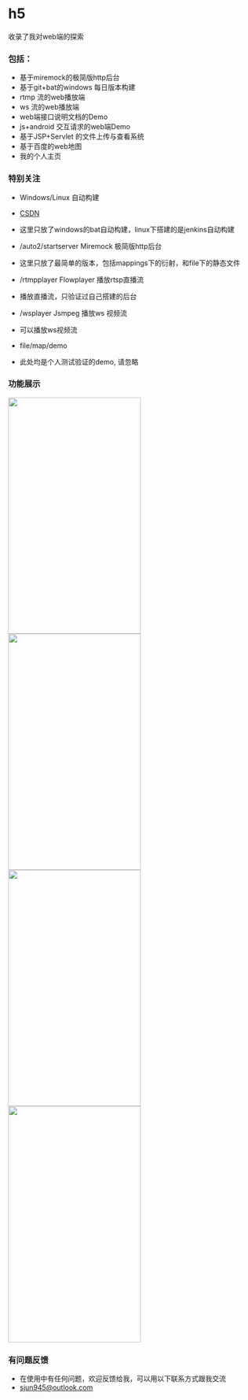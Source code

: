 # h5
收录了我对web端的探索
### 包括：
* 基于miremock的极简版http后台
* 基于git+bat的windows 每日版本构建
* rtmp 流的web播放端
* ws 流的web播放端
* web端接口说明文档的Demo
* js+android 交互请求的web端Demo
* 基于JSP+Servlet 的文件上传与查看系统
* 基于百度的web地图
* 我的个人主页


### 特别关注
* Windows/Linux 自动构建
* [CSDN](https://blog.csdn.net/qq_42022061/article/details/82746951) 
* 这里只放了windows的bat自动构建，linux下搭建的是jenkins自动构建

* /auto2/startserver Miremock 极简版http后台
* 这里只放了最简单的版本，包括mappings下的衍射，和file下的静态文件

* /rtmpplayer Flowplayer 播放rtsp直播流
* 播放直播流，只验证过自己搭建的后台

* /wsplayer Jsmpeg 播放ws 视频流
* 可以播放ws视频流

* file/map/demo
* 此处均是个人测试验证的demo, 请忽略


### 功能展示
<img src='https://github.com/cheng-junfeng/h5/blob/master/pic/1.jpg' width = "270" height = "480" align=center />
<img src='https://github.com/cheng-junfeng/h5/blob/master/pic/1.jpg' width = "270" height = "480" align=center />
<img src='https://github.com/cheng-junfeng/h5/blob/master/pic/1.jpg' width = "270" height = "480" align=center />
<img src='https://github.com/cheng-junfeng/h5/blob/master/pic/1.jpg' width = "270" height = "480" align=center />


### 有问题反馈
* 在使用中有任何问题，欢迎反馈给我，可以用以下联系方式跟我交流
* sjun945@outlook.com
